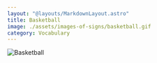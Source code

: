 ```yaml
---
layout: "@layouts/MarkdownLayout.astro"
title: Basketball
image: ./assets/images-of-signs/basketball.gif
category: Vocabulary
---
```


![Basketball](@signs/basketball.gif)
